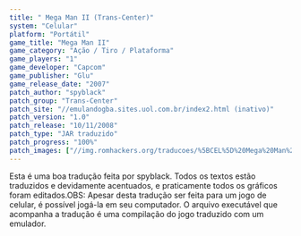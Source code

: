 ```yaml
---
title: " Mega Man II (Trans-Center)"
system: "Celular"
platform: "Portátil"
game_title: "Mega Man II"
game_category: "Ação / Tiro / Plataforma"
game_players: "1"
game_developer: "Capcom"
game_publisher: "Glu"
game_release_date: "2007"
patch_author: "spyblack"
patch_group: "Trans-Center"
patch_site: "//emulandogba.sites.uol.com.br/index2.html (inativo)"
patch_version: "1.0"
patch_release: "10/11/2008"
patch_type: "JAR traduzido"
patch_progress: "100%"
patch_images: ["//img.romhackers.org/traducoes/%5BCEL%5D%20Mega%20Man%20II%20-%20Trans-Center%20-%201.png","//img.romhackers.org/traducoes/%5BCEL%5D%20Mega%20Man%20II%20-%20Trans-Center%20-%202.png","//img.romhackers.org/traducoes/%5BCEL%5D%20Mega%20Man%20II%20-%20Trans-Center%20-%203.png"]
---
```

Esta é uma boa tradução feita por spyblack. Todos os textos estão traduzidos e devidamente acentuados, e praticamente todos os gráficos foram editados.OBS: Apesar desta tradução ser feita para um jogo de celular, é possível jogá-la em seu computador. O arquivo executável que acompanha a tradução é uma compilação do jogo traduzido com um emulador.